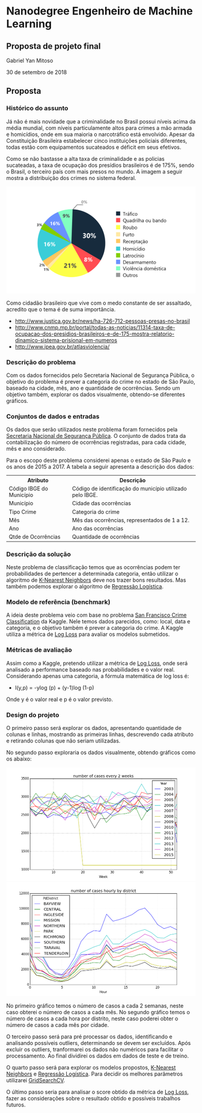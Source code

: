 # Nanodegree Engenheiro de Machine Learning
## Proposta de projeto final
Gabriel Yan Mitoso

30 de setembro de 2018

## Proposta

### Histórico do assunto
Já não é mais novidade que a criminalidade no Brasil possui níveis acima da média mundial, com níveis particulamente altos para crimes a mão armada e homicídios, onde em sua maioria o narcotráfico está envolvido. Apesar da Constituição Brasileira estabelecer cinco instituições policiais diferentes, todas estão com equipamentos sucateados e déficit em seus efetivos.

Como se não bastasse a alta taxa de criminalidade e as policias sucateadas, a taxa de ocupação dos presídios brasileiros é de 175%, sendo o Brasil, o terceiro país com mais presos no mundo. A imagem a seguir mostra a distribuição dos crimes no sistema federal.

![Distribuição de Crimes](./images/crime-dist.png)

Como cidadão brasileiro que vive com o medo constante de ser assaltado, acredito que o tema é de suma importância.

- http://www.justica.gov.br/news/ha-726-712-pessoas-presas-no-brasil
- http://www.cnmp.mp.br/portal/todas-as-noticias/11314-taxa-de-ocupacao-dos-presidios-brasileiros-e-de-175-mostra-relatorio-dinamico-sistema-prisional-em-numeros
- http://www.ipea.gov.br/atlasviolencia/

### Descrição do problema
Com os dados fornecidos pelo Secretaria Nacional de Segurança Pública, o objetivo do problema é prever a categoria do crime no estado de São Paulo, baseado na cidade, mês, ano e quantidade de ocorrências. Sendo um objetivo também, explorar os dados visualmente, obtendo-se diferentes gráficos.

### Conjuntos de dados e entradas
Os dados que serão utilizados neste problema foram fornecidos pela [Secretaria Nacional de Segurança Pública](http://dados.mj.gov.br/dataset/sistema-nacional-de-estatisticas-de-seguranca-publica). O conjunto de dados trata da contabilização do número de ocorrências registradas, para cada cidade, mês e ano considerado.

Para o escopo deste problema considerei apenas o estado de São Paulo e os anos de 2015 a 2017. A tabela a seguir apresenta a descrição dos dados:

<table>
<th>Atributo</th>
<th>Descrição</th>
<tr>
<td>Código IBGE do Município</td>
<td>Código de identificação do município utilizado pelo IBGE.</td>
</tr>
<tr>
<tr>
<td>Município</td>
<td>Cidade das ocorrências</td>
</tr>
<td>Tipo Crime</td>
<td>Categoria do crime</td>
</tr>
<tr>
<td>Mês</td>
<td>Mês das ocorrências, representados de 1 a 12.</td>
</tr>
<tr>
<td>Ano</td>
<td>Ano das ocorrências</td>
</tr>
<tr>
<td>Qtde de Ocorrências</td>
<td>Quantidade de ocorrências</td>
</tr>
</table>

### Descrição da solução
Neste problema de classificação temos que as ocorrências podem ter probabilidades de pertencer a determinada categoria, então utilizar o algoritmo de [K-Nearest Neighbors](http://scikit-learn.org/stable/modules/generated/sklearn.neighbors.KNeighborsClassifier.html#sklearn.neighbors.KNeighborsClassifier) deve nos trazer bons resultados. Mas também podemos explorar o algoritmo de [Regressão Logística](http://scikit-learn.org/stable/modules/generated/sklearn.linear_model.LogisticRegression.html).

### Modelo de referência (benchmark)
A ideia deste problema veio com base no problema [San Francisco Crime Classification](https://www.kaggle.com/c/sf-crime) da Kaggle. Nele temos dados parecidos, como: local, data e categoria, e o objetivo também é prever a categoria do crime. A Kaggle utiliza a métrica de [Log Loss](http://scikit-learn.org/stable/modules/generated/sklearn.metrics.log_loss.html) para avaliar os modelos submetidos.

### Métricas de avaliação
Assim como a Kaggle, pretendo utilizar a métrica de [Log Loss](http://scikit-learn.org/stable/modules/generated/sklearn.metrics.log_loss.html), onde será analisado a performance baseado nas probabilidades e o valor real. Considerando apenas uma categoria, a fórmula matemática de log loss é:
- l(y,p) = -ylog (p) + (y-1)log (1-p)

Onde y é o valor real e p é o valor previsto.

### Design do projeto
O primeiro passo será explorar os dados, apresentando quantidade de colunas e linhas, mostrando as primeiras linhas, descrevendo cada atributo e retirando colunas que não seriam utilizadas.

No segundo passo exploraria os dados visualmente, obtendo gráficos como os abaixo:

<img src="./images/events_every_two_weeks.png"/>
<img src="./images/hourly_events_by_district.png"/>

No primeiro gráfico temos o número de casos a cada 2 semanas, neste caso obterei o número de casos a cada mês. No segundo gráfico temos o número de casos a cada hora por distrito, neste caso poderei obter o número de casos a cada mês por cidade.

O terceiro passo será para pré processar os dados, identificando e analisando possíveis outliers, determinando se devem ser excluídos. Após excluir os outliers, tranformarei os dados não numéricos para facilitar o processamento. Ao final dividirei os dados em dados de teste e de treino.

O quarto passo será para explorar os modelos propostos, [K-Nearest Neighbors](http://scikit-learn.org/stable/modules/generated/sklearn.neighbors.KNeighborsClassifier.html#sklearn.neighbors.KNeighborsClassifier) e [Regressão Logística](http://scikit-learn.org/stable/modules/generated/sklearn.linear_model.LogisticRegression.html). Para decidir os melhores parâmetros utilizarei
[GridSearchCV](http://scikit-learn.org/stable/modules/generated/sklearn.model_selection.GridSearchCV.html).

O último passo seria para analisar o score obtido da métrica de [Log Loss](http://scikit-learn.org/stable/modules/generated/sklearn.metrics.log_loss.html), fazer as considerações sobre o resultado obtido e possíveis trabalhos futuros.
